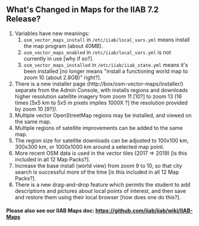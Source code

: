 ## What's Changed in Maps for the IIAB 7.2 Release?

1. Variables have new meanings:
    1. `osm_vector_maps_install` in `/etc/iiab/local_vars.yml` means install the map program (about 40MB).
    2. `osm_vector_maps_enabled` in `/etc/iiab/local_vars.yml` is not currently in use [why if so?].
    3. `osm_vector_maps_installed` in `/etc/iiab/iiab_state.yml` means it's been installed [no longer means "install a functioning world map to zoom 10 (about 2.8GB)" right?].
2. There is a new installer page (http://box/osm-vector-maps/installer/) separate from the Admin Console, with installs regions and downloads higher resolution satellite imagery from zoom 11 [10?] to zoom 13 (16 times [5x5 km to 5x5 m pixels implies 1000X ?] the resolution provided by zoom 10 [9?]).
3. Multiple vector OpenStreetMap regions may be installed, and viewed on the same map.
4. Multiple regions of satellite improvements can be added to the same map.
5. The region size for satellite downloads can be adjusted to 100x100 km, 300x300 km, or 1000x1000 km around a selected map point.
6. More recent OSM data is used in the vector tiles (2017 => 2019) [is this included in all 12 Map Packs?].
7. Increase the base install (world view) from zoom 9 to 10, so that city search is successful more of the time [is this included in all 12 Map Packs?].
8. There is a new drag-and-drop feature which permits the student to add descriptions and pictures about local points of interest, and then save and restore them using their local browser [how does one do this?].

#### Please also see our IIAB Maps doc: https://github.com/iiab/iiab/wiki/IIAB-Maps
